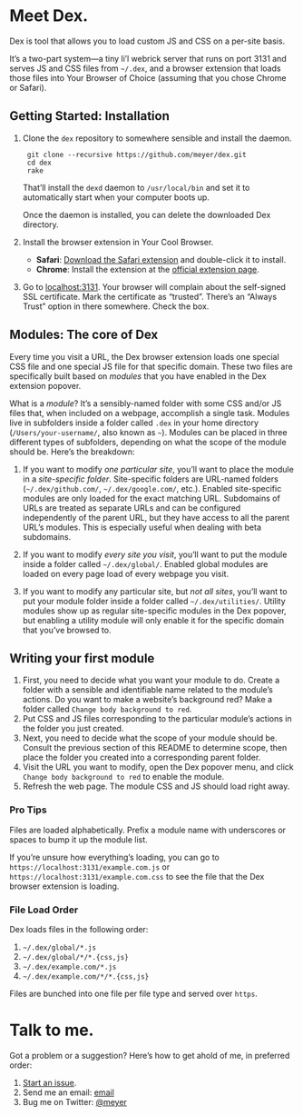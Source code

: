 # Meet Dex.

Dex is tool that allows you to load custom JS and CSS on a per-site basis.

It’s a two-part system—a tiny li’l webrick server that runs on port 3131 and serves JS and CSS files from `~/.dex`, and a browser extension that loads those files into Your Browser of Choice (assuming that you chose Chrome or Safari).

## Getting Started: Installation

1. Clone the `dex` repository to somewhere sensible and install the daemon.

		git clone --recursive https://github.com/meyer/dex.git
		cd dex
		rake

	That’ll install the `dexd` daemon to `/usr/local/bin` and set it to automatically start when your computer boots up.

	Once the daemon is installed, you can delete the downloaded Dex directory.

2. Install the browser extension in Your Cool Browser.
	* **Safari**: [Download the Safari extension][safariextz] and double-click
		it to install.
	* **Chrome**: Install the extension at the [official extension page][crx].

3. Go to [localhost:3131][dexurl]. Your browser will complain about the self-signed SSL certificate. Mark the certificate as “trusted”. There’s an “Always Trust” option in there somewhere. Check the box.


## Modules: The core of Dex

Every time you visit a URL, the Dex browser extension loads one special CSS file and one special JS file for that specific domain. These two files are specifically built based on *modules* that you have enabled in the Dex extension popover.

What is a *module*? It’s a sensibly-named folder with some CSS and/or JS files that, when included on a webpage, accomplish a single task. Modules live in subfolders inside a folder called `.dex` in your home directory (`/Users/your-username/`, also known as `~`). Modules can be placed in three different types of subfolders, depending on what the scope of the module should be. Here’s the breakdown:

1. If you want to modify *one particular site*, you’ll want to place the module in a *site-specific folder*. Site-specific folders are URL-named folders (`~/.dex/github.com/`, `~/.dex/google.com/`, etc.). Enabled site-specific modules are only loaded for the exact matching URL. Subdomains of URLs are treated as separate URLs and can be configured independently of the parent URL, but they have access to all the parent URL’s modules. This is especially useful when dealing with beta subdomains.

2. If you want to modify *every site you visit*, you’ll want to put the module inside a folder called `~/.dex/global/`. Enabled global modules are loaded on every page load of every webpage you visit.

3. If you want to modify any particular site, but *not all sites*, you’ll want to put your module folder inside a folder called `~/.dex/utilities/`. Utility modules show up as regular site-specific modules in the Dex popover, but enabling a utility module will only enable it for the specific domain that you’ve browsed to.


## Writing your first module

1. First, you need to decide what you want your module to do. Create a folder with a sensible and identifiable name related to the module’s actions. Do you want to make a website’s background red? Make a folder called `Change body background to red`.
2. Put CSS and JS files corresponding to the particular module’s actions in the folder you just created.
1. Next, you need to decide what the scope of your module should be. Consult the previous section of this README to determine scope, then place the folder you created into a corresponding parent folder.
3. Visit the URL you want to modify, open the Dex popover menu, and click `Change body background to red` to enable the module.
4. Refresh the web page. The module CSS and JS should load right away.


### Pro Tips

Files are loaded alphabetically. Prefix a module name with underscores or spaces to bump it up the module list.

If you’re unsure how everything’s loading, you can go to `https://localhost:3131/example.com.js` or `https://localhost:3131/example.com.css` to see the file that the Dex browser extension is loading.


### File Load Order
Dex loads files in the following order:

1. `~/.dex/global/*.js`
2. `~/.dex/global/*/*.{css,js}`
3. `~/.dex/example.com/*.js`
4. `~/.dex/example.com/*/*.{css,js}`

Files are bunched into one file per file type and served over `https`.




# Talk to me.
Got a problem or a suggestion? Here’s how to get ahold of me, in preferred order:

1. [Start an issue][issues].
2. Send me an email: [email][]
999. Bug me on Twitter: [@meyer][]

[crx]: https://chrome.google.com/webstore/detail/dex/djkimknbcjbgnocjbbmliklifoflmfah
[safariextz]: https://github.com/meyer/dex/raw/master/extensions/dex-1.0.1.safariextz
[dexurl]: https://localhost:3131
[@meyer]: http://twitter.com/meyer
[email]: mailto:github+dex@meyer.fm
[issues]: https://github.com/meyer/dex/issues